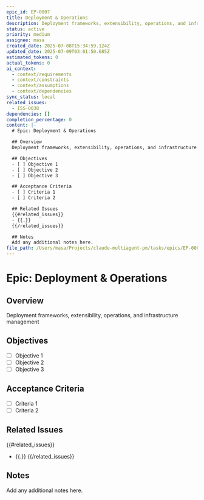 ```yaml
---
epic_id: EP-0007
title: Deployment & Operations
description: Deployment frameworks, extensibility, operations, and infrastructure management
status: active
priority: medium
assignee: masa
created_date: 2025-07-08T15:34:59.124Z
updated_date: 2025-07-09T03:01:50.685Z
estimated_tokens: 0
actual_tokens: 0
ai_context:
  - context/requirements
  - context/constraints
  - context/assumptions
  - context/dependencies
sync_status: local
related_issues:
  - ISS-0038
dependencies: []
completion_percentage: 0
content: |-
  # Epic: Deployment & Operations

  ## Overview
  Deployment frameworks, extensibility, operations, and infrastructure management

  ## Objectives
  - [ ] Objective 1
  - [ ] Objective 2
  - [ ] Objective 3

  ## Acceptance Criteria
  - [ ] Criteria 1
  - [ ] Criteria 2

  ## Related Issues
  {{#related_issues}}
  - {{.}}
  {{/related_issues}}

  ## Notes
  Add any additional notes here.
file_path: /Users/masa/Projects/claude-multiagent-pm/tasks/epics/EP-0007-deployment-operations.md
---
```


# Epic: Deployment & Operations

## Overview
Deployment frameworks, extensibility, operations, and infrastructure management

## Objectives
- [ ] Objective 1
- [ ] Objective 2
- [ ] Objective 3

## Acceptance Criteria
- [ ] Criteria 1
- [ ] Criteria 2

## Related Issues
{{#related_issues}}
- {{.}}
{{/related_issues}}

## Notes
Add any additional notes here.
